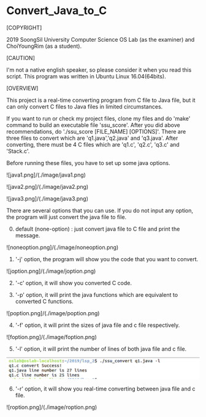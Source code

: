 # Convert_Java_to_C

[COPYRIGHT]

2019 SoongSil University Computer Science OS Lab (as the examiner) and ChoiYoungRim (as a student).

[CAUTION]

I'm not a native english speaker, so please consider it when you read this script.
This program was written in Ubuntu Linux 16.04(64bits).

[OVERVIEW]

This project is a real-time converting program from C file to Java file, but it can only convert C files to Java files 
in limited circumstances.

If you want to run or check my project files, clone my files and do 'make' command to build an executable file 'ssu_score'.
After you did above recommendations, do './ssu_score [FILE_NAME] [OPTIONS]'. There are three files to convert which are 
'q1.java','q2.java' and 'q3.java'. After converting, there must be 4 C files which are 'q1.c', 'q2.c', 'q3.c' and 'Stack.c'.

Before running these files, you have to set up some java options.

![java1.png]/(./image/java1.png)

![java2.png]/(./image/java2.png)

![java3.png]/(./image/java3.png)

There are several options that you can use. If you do not input any option, the program will just convert the java file to 
file.

0. default (none-option) : just convert java file to C file and print the message.

![noneoption.png]/(./image/noneoption.png)

1. '-j' option, the program will show you the code that you want to convert.

![joption.png]/(./image/joption.png)

2. '-c' option, it will show you converted C code.

3. '-p' option, it will print the java functions which are equivalent to converted C functions.

![poption.png]/(./image/poption.png)

4. '-f' option, it will print the sizes of java file and c file respectively.

![foption.png]/(./image/foption.png)

5. '-l' option, it will print the number of lines of both java file and c file.

![loption.png](./image/loption.png)

6. '-r' option, it will show you real-time converting between java file and c file.

![roption.png]/(./image/roption.png)
